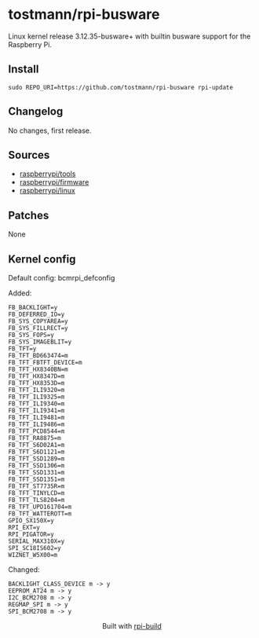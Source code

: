 tostmann/rpi-busware
==========

Linux kernel release 3.12.35-busware+ with builtin busware support for the Raspberry Pi.

Install
-------

```text
sudo REPO_URI=https://github.com/tostmann/rpi-busware rpi-update
```



Changelog
---------
No changes, first release.


Sources
-------
* [raspberrypi/tools](https://github.com/raspberrypi/tools/archive/8f58ab354eac2844c34aeb0e4f19bdb2c96ab99b.tar.gz)
* [raspberrypi/firmware](https://github.com/raspberrypi/firmware/archive/28d2766952d9c603dd96159819fff7bb90aac9cd.tar.gz)
* [raspberrypi/linux](https://github.com/raspberrypi/linux/archive/bac5dc8328a54db970e981f574bd545cae68d7cd.tar.gz)


Patches
--------
None

Kernel config
-------------
Default config: bcmrpi_defconfig



Added:
```text
FB_BACKLIGHT=y
FB_DEFERRED_IO=y
FB_SYS_COPYAREA=y
FB_SYS_FILLRECT=y
FB_SYS_FOPS=y
FB_SYS_IMAGEBLIT=y
FB_TFT=y
FB_TFT_BD663474=m
FB_TFT_FBTFT_DEVICE=m
FB_TFT_HX8340BN=m
FB_TFT_HX8347D=m
FB_TFT_HX8353D=m
FB_TFT_ILI9320=m
FB_TFT_ILI9325=m
FB_TFT_ILI9340=m
FB_TFT_ILI9341=m
FB_TFT_ILI9481=m
FB_TFT_ILI9486=m
FB_TFT_PCD8544=m
FB_TFT_RA8875=m
FB_TFT_S6D02A1=m
FB_TFT_S6D1121=m
FB_TFT_SSD1289=m
FB_TFT_SSD1306=m
FB_TFT_SSD1331=m
FB_TFT_SSD1351=m
FB_TFT_ST7735R=m
FB_TFT_TINYLCD=m
FB_TFT_TLS8204=m
FB_TFT_UPD161704=m
FB_TFT_WATTEROTT=m
GPIO_SX150X=y
RPI_EXT=y
RPI_PIGATOR=y
SERIAL_MAX310X=y
SPI_SC18IS602=y
WIZNET_W5X00=m
```


Changed:
```text
BACKLIGHT_CLASS_DEVICE m -> y
EEPROM_AT24 m -> y
I2C_BCM2708 m -> y
REGMAP_SPI m -> y
SPI_BCM2708 m -> y
```


<p align="center">Built with <a href="https://github.com/notro/rpi-build/wiki">rpi-build</a></p>
